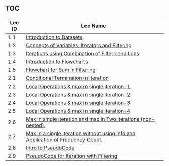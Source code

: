 TOC
---
|Lec ID| Lec Name|
| ---| --- |
|1.1|[Introduction to Datasets](notes.md#lec-11---introduction-to-datasets)|
|1.2|[Concepts of Variables, Iterators and Filtering](notes.md#lec-12---concepts-of-variables,-iterators-and-filtering)|
|1.3|[Iterations using Combination of Filter conditions](notes.md#lec-13---iterations-using-combination-of-filter-conditions)|
|1.4|[Introduction to Flowcharts](notes.md#lec-14---introduction-to-flowcharts)|
|1.5|[Flowchart for Sum in Filtering](notes.md#lec-15---flowchart-for-sum-in-filtering)|
|2.1|[Conditional Termination in Iteration](notes.md#lec-21---conditional-termination-in-iteration)|
|2.2|[Local Operations & max in single iteration-1.](notes.md#lec-22---local-operations-&-max-in-single-iteration-1)|
|2.3|[Local Operations & max in single iteration-2](notes.md#lec-23---local-operations-&-max-in-single-iteration-2)|
|2.4|[Local Operations & max in single iteration-3](notes.md#lec-24---local-operations-&-max-in-single-iteration-3)|
|2.5|[Local Operations & max in single iteration-4](notes.md#lec-25---local-operations-&-max-in-single-iteration-4)|
|2.6|[Max in single iteration and max in Two iterations (non-nested).](notes.md#lec-26---max-in-single-iteration-and-max-in-two-iterations-(non-nested))|
|2.7|[Max in a single iteration without using info and Application of Frequency Count.](notes.md#lec-27---max-in-a-single-iteration-without-using-info-and-application-of-frequency-count)|
|2.8|[Intro to PseudoCode](notes.md#lec-28---intro-to-pseudocode)|
|2.9|[PseudoCode for Iteration with Filtering](notes.md#lec-29---pseudocode-for-iteration-with-filtering)|
